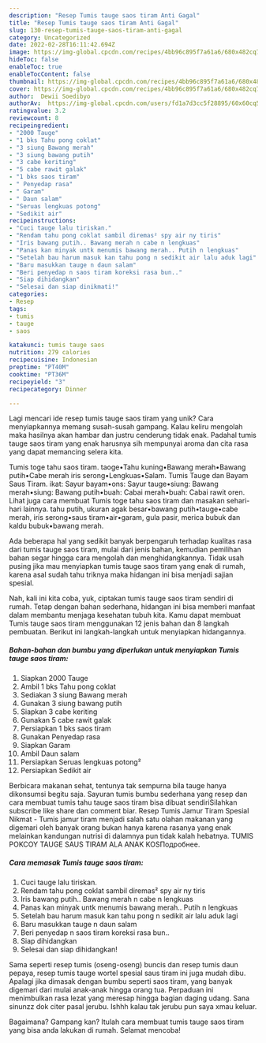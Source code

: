 ```yaml
---
description: "Resep Tumis tauge saos tiram Anti Gagal"
title: "Resep Tumis tauge saos tiram Anti Gagal"
slug: 130-resep-tumis-tauge-saos-tiram-anti-gagal
category: Uncategorized
date: 2022-02-28T16:11:42.694Z
image: https://img-global.cpcdn.com/recipes/4bb96c895f7a61a6/680x482cq70/tumis-tauge-saos-tiram-foto-resep-utama.jpg
hideToc: false
enableToc: true
enableTocContent: false
thumbnail: https://img-global.cpcdn.com/recipes/4bb96c895f7a61a6/680x482cq70/tumis-tauge-saos-tiram-foto-resep-utama.jpg
cover: https://img-global.cpcdn.com/recipes/4bb96c895f7a61a6/680x482cq70/tumis-tauge-saos-tiram-foto-resep-utama.jpg
author:  Dewii Soedibyo
authorAv:  https://img-global.cpcdn.com/users/fd1a7d3cc5f28895/60x60cq50/avatar.jpg
ratingvalue: 3.2
reviewcount: 8
recipeingredient:
- "2000 Tauge"
- "1 bks Tahu pong coklat"
- "3 siung Bawang merah"
- "3 siung bawang putih"
- "3 cabe keriting"
- "5 cabe rawit galak"
- "1 bks saos tiram"
- " Penyedap rasa"
- " Garam"
- " Daun salam"
- "Seruas lengkuas potong"
- "Sedikit air"
recipeinstructions:
- "Cuci tauge lalu tiriskan."
- "Rendam tahu pong coklat sambil diremas² spy air ny tiris"
- "Iris bawang putih.. Bawang merah n cabe n lengkuas"
- "Panas kan minyak untk menumis bawang merah.. Putih n lengkuas"
- "Setelah bau harum masuk kan tahu pong n sedikit air lalu aduk lagi"
- "Baru masukkan tauge n daun salam"
- "Beri penyedap n saos tiram koreksi rasa bun.."
- "Siap dihidangkan"
- "Selesai dan siap dinikmati!"
categories:
- Resep
tags:
- tumis
- tauge
- saos

katakunci: tumis tauge saos 
nutrition: 279 calories
recipecuisine: Indonesian
preptime: "PT40M"
cooktime: "PT36M"
recipeyield: "3"
recipecategory: Dinner

---
```



Lagi mencari ide resep tumis tauge saos tiram yang unik? Cara menyiapkannya memang susah-susah gampang. Kalau keliru mengolah maka hasilnya akan hambar dan justru cenderung tidak enak. Padahal tumis tauge saos tiram yang enak harusnya sih mempunyai aroma dan cita rasa yang dapat memancing selera kita.


Tumis toge tahu saos tiram. taoge•Tahu kuning•Bawang merah•Bawang putih•Cabe merah iris serong•Lengkuas•Salam. Tumis Tauge dan Bayam Saus Tiram. ikat: Sayur bayam•ons: Sayur tauge•siung: Bawang merah•siung: Bawang putih•buah: Cabai merah•buah: Cabai rawit oren. Lihat juga cara membuat Tumis toge tahu saos tiram dan masakan sehari-hari lainnya. tahu putih, ukuran agak besar•bawang putih•tauge•cabe merah, iris serong•saus tiram•air•garam, gula pasir, merica bubuk dan kaldu bubuk•bawang merah.

Ada beberapa hal yang sedikit banyak berpengaruh terhadap kualitas rasa dari tumis tauge saos tiram, mulai dari jenis bahan, kemudian pemilihan bahan segar hingga cara mengolah dan menghidangkannya. Tidak usah pusing jika mau menyiapkan tumis tauge saos tiram yang enak di rumah, karena asal sudah tahu triknya maka hidangan ini bisa menjadi sajian spesial.


Nah, kali ini kita coba, yuk, ciptakan tumis tauge saos tiram sendiri di rumah. Tetap dengan bahan sederhana, hidangan ini bisa memberi manfaat dalam membantu menjaga kesehatan tubuh kita. Kamu dapat membuat Tumis tauge saos tiram menggunakan 12 jenis bahan dan 8 langkah pembuatan. Berikut ini langkah-langkah untuk menyiapkan hidangannya.

<!--inarticleads1-->

##### Bahan-bahan dan bumbu yang diperlukan untuk menyiapkan Tumis tauge saos tiram:

1. Siapkan 2000 Tauge
1. Ambil 1 bks Tahu pong coklat
1. Sediakan 3 siung Bawang merah
1. Gunakan 3 siung bawang putih
1. Siapkan 3 cabe keriting
1. Gunakan 5 cabe rawit galak
1. Persiapkan 1 bks saos tiram
1. Gunakan  Penyedap rasa
1. Siapkan  Garam
1. Ambil  Daun salam
1. Persiapkan Seruas lengkuas potong²
1. Persiapkan Sedikit air


Berbicara makanan sehat, tentunya tak sempurna bila tauge hanya dikonsumsi begitu saja. Sayuran tumis bumbu sederhana yang resep dan cara membuat tumis tahu tauge saos tiram bisa dibuat sendiriSilahkan subscribe like share dan comment biar. Resep Tumis Jamur Tiram Spesial Nikmat - Tumis jamur tiram menjadi salah satu olahan makanan yang digemari oleh banyak orang bukan hanya karena rasanya yang enak melainkan kandungan nutrisi di dalamnya pun tidak kalah hebatnya. TUMIS POKCOY TAUGE SAUS TIRAM ALA ANAK KOSПодробнее. 

<!--inarticleads2-->

##### Cara memasak Tumis tauge saos tiram:

1. Cuci tauge lalu tiriskan.
1. Rendam tahu pong coklat sambil diremas² spy air ny tiris
1. Iris bawang putih.. Bawang merah n cabe n lengkuas
1. Panas kan minyak untk menumis bawang merah.. Putih n lengkuas
1. Setelah bau harum masuk kan tahu pong n sedikit air lalu aduk lagi
1. Baru masukkan tauge n daun salam
1. Beri penyedap n saos tiram koreksi rasa bun..
1. Siap dihidangkan
1. Selesai dan siap dihidangkan!

Sama seperti resep tumis (oseng-oseng) buncis dan resep tumis daun pepaya, resep tumis tauge wortel spesial saus tiram ini juga mudah dibu. Apalagi jika dimasak dengan bumbu seperti saos tiram, yang banyak digemari dari mulai anak-anak hingga orang tua. Perpaduan ini menimbulkan rasa lezat yang meresap hingga bagian daging udang. Sana sinunzz dok citer pasal jerubu. Ishhh kalau tak jerubu pun saya xmau keluar. 

Bagaimana? Gampang kan? Itulah cara membuat tumis tauge saos tiram yang bisa anda lakukan di rumah. Selamat mencoba!
